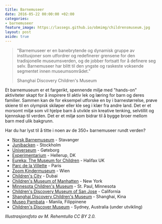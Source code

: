 ```yaml
---
title: Barnemuseer
date: 2016-05-22 00:00:00 +02:00
categories:
- barnemuseer
feature_image: https://lassegs.github.io/obmimg/childrensmuseum.jpg
layout: post
aside: true
---
```


> "Barnemuseer er en banebrytende og dynamisk gruppe av institusjoner som utfordrer og redefinerer grensene for den tradisjonelle museumsverden, og de jobber fortsatt for å definere seg selv. Barnemuseer har blitt til den yngste og raskeste voksende segmentet innen museumsområdet."
>
>  Shanghai Discovery Children's Museum

Et barnemuseum er et fargerikt, spennende miljø med "hands-on" aktiviteter skapt for å inspirere til aktiv lek og læring for barn og deres familier. Sammen kan de for eksempel utforske en by i barnestørrelse, prøve skiene til en olympisk skiløper eller kle seg i klær fra andre land. Det er et morsomt miljø som vil hjelpe barn å utvikle sin kreative tenking, selvtillit og kjennskap til verden. Det er et miljø som bidrar til å bygge broer mellom barn med ulik bakgrunn.

Har du har lyst til å titte i noen av de 350+ barnemuseer rundt verden?

-   [Norsk Barnemuseum](http://www.norskbarne.museum.no) - Stavanger
-   [Junibacken](http://www.junibacken.se) - Stockholm
-   [Universeum](http://www.universeum.se) - Gøteborg
-   [Experimentarium](http://www.experimentarium.dk/index.html) -
    Hellerup, DK
-   [Eureka: The Museum for Children](http://www.eureka.org.uk) -
    Halifax UK
-   [Parc de la Villette](http://www.villette.com/us/mainprog.htm) -
    Paris
-   [Zoom Kindermuseum](http://www.kindermuseum.at) - Wien
-   [Children's
    City](http://www.childrencity.ae/about_us/e_about_us_intro.asp) -
    Dubai
-   [Children's Museum of Manhatten](http://www.cmom.org/) - New York
-   [Minnesota Children's Museum](http://www.mcm.org/) - St. Paul,
    Minnesota
-   [Children's Discovery Museum of San Jose](http://www.cdm.org) -
    California
-   [Shanghai Discovery Children's
    Museum](http://www.shanghaidiscovery.org/index.html) - Shanghai,
    Kina
-   [Museo Pambata](http://www.museopambata.org/index.htm) - Manila,
    Filippinene
-   [Children's Discover
    Museum](http://www.childrensdiscovery.org.au/) - Sydney, Australia
    (under utvikling)


*Illustrasjonsfoto av M. Rehemtulla CC BY 2.0.*

